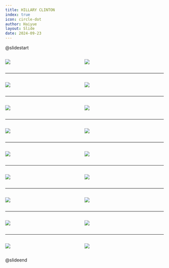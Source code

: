 ```yaml
---
title: HILLARY CLINTON
index: true
icon: circle-dot
author: Haiyue
layout: Slide
date: 2024-09-23
---
```

 
@slidestart

<div style="display:flex">
<div style="flex:1">

![](/reading/english/Level-U/HILLARY%20CLINTON/001.webp)
</div>
<div style="flex:1">

![](/reading/english/Level-U/HILLARY%20CLINTON/002.webp)
</div>
</div>

---

<div style="display:flex">
<div style="flex:1">

![](/reading/english/Level-U/HILLARY%20CLINTON/003.webp)
</div>
<div style="flex:1">

![](/reading/english/Level-U/HILLARY%20CLINTON/004.webp)
</div>
</div>

---

<div style="display:flex">
<div style="flex:1">

![](/reading/english/Level-U/HILLARY%20CLINTON/005.webp)
</div>
<div style="flex:1">

![](/reading/english/Level-U/HILLARY%20CLINTON/006.webp)
</div>
</div>

---

<div style="display:flex">
<div style="flex:1">

![](/reading/english/Level-U/HILLARY%20CLINTON/007.webp)
</div>
<div style="flex:1">

![](/reading/english/Level-U/HILLARY%20CLINTON/008.webp)
</div>
</div>

---

<div style="display:flex">
<div style="flex:1">

![](/reading/english/Level-U/HILLARY%20CLINTON/009.webp)
</div>
<div style="flex:1">

![](/reading/english/Level-U/HILLARY%20CLINTON/010.webp)
</div>
</div>

---

<div style="display:flex">
<div style="flex:1">

![](/reading/english/Level-U/HILLARY%20CLINTON/011.webp)
</div>
<div style="flex:1">

![](/reading/english/Level-U/HILLARY%20CLINTON/012.webp)
</div>
</div>

---

<div style="display:flex">
<div style="flex:1">

![](/reading/english/Level-U/HILLARY%20CLINTON/013.webp)
</div>
<div style="flex:1">

![](/reading/english/Level-U/HILLARY%20CLINTON/014.webp)
</div>
</div>

---

<div style="display:flex">
<div style="flex:1">

![](/reading/english/Level-U/HILLARY%20CLINTON/015.webp)
</div>
<div style="flex:1">

![](/reading/english/Level-U/HILLARY%20CLINTON/016.webp)
</div>
</div>

---

<div style="display:flex">
<div style="flex:1">

![](/reading/english/Level-U/HILLARY%20CLINTON/017.webp)
</div>
<div style="flex:1">

![](/reading/english/Level-U/HILLARY%20CLINTON/018.webp)
</div>
</div>

@slideend